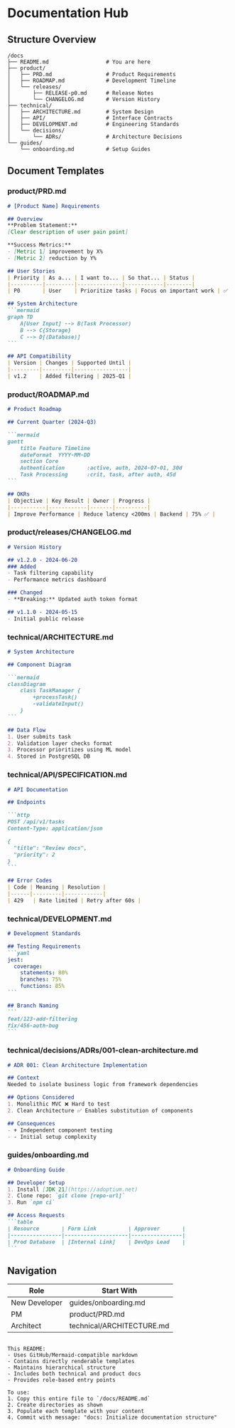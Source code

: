 # Documentation Hub

## Structure Overview

```
/docs
├── README.md                  # You are here
├── product/
│   ├── PRD.md                 # Product Requirements
│   ├── ROADMAP.md             # Development Timeline
│   └── releases/
│       ├── RELEASE-p0.md      # Release Notes
│       └── CHANGELOG.md       # Version History
├── technical/
│   ├── ARCHITECTURE.md        # System Design
│   ├── API/                   # Interface Contracts
│   ├── DEVELOPMENT.md         # Engineering Standards
│   └── decisions/
│       └── ADRs/              # Architecture Decisions
└── guides/
    └── onboarding.md          # Setup Guides
```

## Document Templates

### product/PRD.md
````markdown
# [Product Name] Requirements

## Overview
**Problem Statement:**  
[Clear description of user pain point]

**Success Metrics:**
- [Metric 1] improvement by X%
- [Metric 2] reduction by Y%

## User Stories
| Priority | As a... | I want to... | So that... | Status |
|----------|---------|--------------|------------|--------|
| P0       | User    | Prioritize tasks | Focus on important work | ✅ Done |

## System Architecture
```mermaid
graph TD
    A[User Input] --> B(Task Processor)
    B --> C{Storage}
    C --> D[(Database)]
```

## API Compatibility
| Version | Changes | Supported Until |
|---------|---------|-----------------|
| v1.2    | Added filtering | 2025-Q1 |
````

### product/ROADMAP.md
````markdown
# Product Roadmap

## Current Quarter (2024-Q3)

```mermaid
gantt
    title Feature Timeline
    dateFormat  YYYY-MM-DD
    section Core
    Authentication       :active, auth, 2024-07-01, 30d
    Task Processing      :crit, task, after auth, 45d
```

## OKRs
| Objective | Key Result | Owner | Progress |
|-----------|------------|-------|----------|
| Improve Performance | Reduce latency <200ms | Backend | 75% ✅ |
````

### product/releases/CHANGELOG.md
````markdown
# Version History

## v1.2.0 - 2024-06-20
### Added
- Task filtering capability
- Performance metrics dashboard

### Changed
- **Breaking:** Updated auth token format

## v1.1.0 - 2024-05-15
- Initial public release
````

### technical/ARCHITECTURE.md
````markdown
# System Architecture

## Component Diagram

```mermaid
classDiagram
    class TaskManager {
        +processTask()
        -validateInput()
    }
```

## Data Flow
1. User submits task
2. Validation layer checks format
3. Processor prioritizes using ML model
4. Stored in PostgreSQL DB
````

### technical/API/SPECIFICATION.md
````markdown
# API Documentation

## Endpoints

```http
POST /api/v1/tasks
Content-Type: application/json

{
  "title": "Review docs",
  "priority": 2
}
```

## Error Codes
| Code | Meaning | Resolution |
|------|---------|------------|
| 429   | Rate limited | Retry after 60s |
````

### technical/DEVELOPMENT.md
````markdown
# Development Standards

## Testing Requirements
```yaml
jest:
  coverage:
    statements: 80%
    branches: 75%
    functions: 85%
```

## Branch Naming
```
feat/123-add-filtering
fix/456-auth-bug
```
````

### technical/decisions/ADRs/001-clean-architecture.md
````markdown
# ADR 001: Clean Architecture Implementation

## Context
Needed to isolate business logic from framework dependencies

## Options Considered
1. Monolithic MVC ❌ Hard to test
2. Clean Architecture ✅ Enables substitution of components

## Consequences
- + Independent component testing
- - Initial setup complexity
````

### guides/onboarding.md
````markdown
# Onboarding Guide

## Developer Setup
1. Install [JDK 21](https://adoptium.net)
2. Clone repo: `git clone [repo-url]`
3. Run `npm ci`

## Access Requests
```table
| Resource       | Form Link          | Approver       |
|----------------|--------------------|----------------|
| Prod Database  | [Internal Link]    | DevOps Lead    |
```
````

## Navigation
| Role          | Start With                 |
|---------------|----------------------------|
| New Developer | guides/onboarding.md       |
| PM            | product/PRD.md             |
| Architect     | technical/ARCHITECTURE.md  |
```

This README:
- Uses GitHub/Mermaid-compatible markdown
- Contains directly renderable templates
- Maintains hierarchical structure
- Includes both technical and product docs
- Provides role-based entry points

To use:
1. Copy this entire file to `/docs/README.md`
2. Create directories as shown
3. Populate each template with your content
4. Commit with message: "docs: Initialize documentation structure"